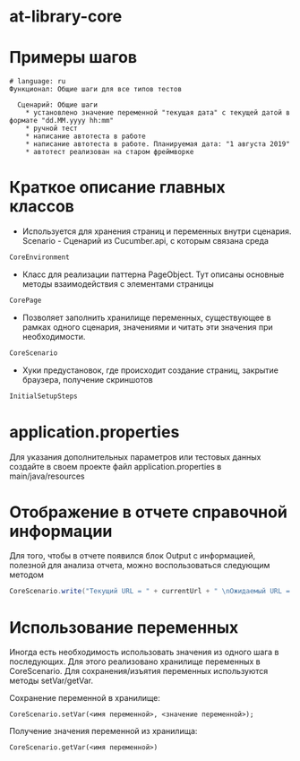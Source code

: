 at-library-core
=========================

Примеры шагов
=======================

```gherkin
# language: ru
Функционал: Общие шаги для все типов тестов
  
  Сценарий: Общие шаги
    * установлено значение переменной "текущая дата" с текущей датой в формате "dd.MM.yyyy hh:mm"
    * ручной тест
    * написание автотеста в работе
    * написание автотеста в работе. Планируемая дата: "1 августа 2019"
    * автотест реализован на старом фреймворке
```

Краткое описание главных классов
=================================
- Используется для хранения страниц и переменных внутри сценария. Scenario - Сценарий из Cucumber.api, с которым связана среда
```java
CoreEnvironment
```

- Класс для реализации паттерна PageObject. Тут описаны основные методы взаимодействия с элементами страницы
```java
CorePage
```

- Позволяет заполнить хранилище переменных, существующее в рамках одного сценария, значениями и читать эти значения при необходимости.
```java
CoreScenario
```

- Хуки предустановок, где происходит создание страниц, закрытие браузера, получение скриншотов
```java
InitialSetupSteps
```

application.properties
=======================
Для указания дополнительных параметров или тестовых данных создайте в своем проекте файл application.properties
в main/java/resources

Отображение в отчете справочной информации
============================================

Для того, чтобы в отчете появился блок Output с информацией, полезной для анализа отчета, можно воспользоваться следующим методом
 ```java
CoreScenario.write("Текущий URL = " + currentUrl + " \nОжидаемый URL = " + expectedUrl);
 ```

Использование переменных
=========================
Иногда есть необходимость использовать значения из одного шага в последующих.
Для этого реализовано хранилище переменных в CoreScenario.
Для сохранения/изъятия переменных используются методы setVar/getVar.

Сохранение переменной в хранилище:
```
CoreScenario.setVar(<имя переменной>, <значение переменной>);
```

Получение значения переменной из хранилища:
```
CoreScenario.getVar(<имя переменной>)
```
